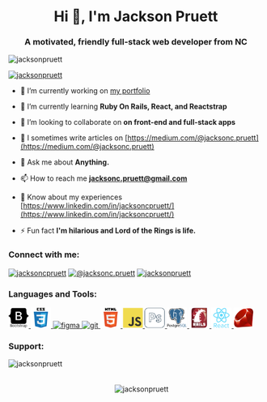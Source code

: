 <h1 align="center">Hi 👋, I'm Jackson Pruett</h1>
<h3 align="center">A motivated, friendly full-stack web developer from NC</h3>

<p align="left"> <img src="https://komarev.com/ghpvc/?username=jacksonpruett&label=Profile%20views&color=0e75b6&style=flat" alt="jacksonpruett" /> </p>

<p align="left"> <a href="https://github.com/ryo-ma/github-profile-trophy"><img src="https://github-profile-trophy.vercel.app/?username=jacksonpruett" alt="jacksonpruett" /></a> </p>

- 🔭 I’m currently working on [my portfolio](https://github.com/JacksonPruett/new-portfolio-2024)

- 🌱 I’m currently learning **Ruby On Rails, React, and Reactstrap**

- 👯 I’m looking to collaborate on **on front-end and full-stack apps**

- 📝 I sometimes write articles on [https://medium.com/@jacksonc.pruett](https://medium.com/@jacksonc.pruett)

- 💬 Ask me about **Anything.**

- 📫 How to reach me **jacksonc.pruett@gmail.com**

- 📄 Know about my experiences [https://www.linkedin.com/in/jacksoncpruett/](https://www.linkedin.com/in/jacksoncpruett/)

- ⚡ Fun fact **I'm hilarious and Lord of the Rings is life.**

<h3 align="left">Connect with me:</h3>
<p align="left">
<a href="https://linkedin.com/in/jacksoncpruett" target="blank"><img align="center" src="https://raw.githubusercontent.com/rahuldkjain/github-profile-readme-generator/master/src/images/icons/Social/linked-in-alt.svg" alt="jacksoncpruett" height="30" width="40" /></a>
<a href="https://medium.com/@jacksonc.pruett" target="blank"><img align="center" src="https://raw.githubusercontent.com/rahuldkjain/github-profile-readme-generator/master/src/images/icons/Social/medium.svg" alt="@jacksonc.pruett" height="30" width="40" /></a>
<a href="https://www.leetcode.com/jacksonpruett" target="blank"><img align="center" src="https://raw.githubusercontent.com/rahuldkjain/github-profile-readme-generator/master/src/images/icons/Social/leet-code.svg" alt="jacksonpruett" height="30" width="40" /></a>
</p>

<h3 align="left">Languages and Tools:</h3>
<p align="left"> <a href="https://getbootstrap.com" target="_blank" rel="noreferrer"> <img src="https://raw.githubusercontent.com/devicons/devicon/master/icons/bootstrap/bootstrap-plain-wordmark.svg" alt="bootstrap" width="40" height="40"/> </a> <a href="https://www.w3schools.com/css/" target="_blank" rel="noreferrer"> <img src="https://raw.githubusercontent.com/devicons/devicon/master/icons/css3/css3-original-wordmark.svg" alt="css3" width="40" height="40"/> </a> <a href="https://www.figma.com/" target="_blank" rel="noreferrer"> <img src="https://www.vectorlogo.zone/logos/figma/figma-icon.svg" alt="figma" width="40" height="40"/> </a> <a href="https://git-scm.com/" target="_blank" rel="noreferrer"> <img src="https://www.vectorlogo.zone/logos/git-scm/git-scm-icon.svg" alt="git" width="40" height="40"/> </a> <a href="https://www.w3.org/html/" target="_blank" rel="noreferrer"> <img src="https://raw.githubusercontent.com/devicons/devicon/master/icons/html5/html5-original-wordmark.svg" alt="html5" width="40" height="40"/> </a> <a href="https://developer.mozilla.org/en-US/docs/Web/JavaScript" target="_blank" rel="noreferrer"> <img src="https://raw.githubusercontent.com/devicons/devicon/master/icons/javascript/javascript-original.svg" alt="javascript" width="40" height="40"/> </a> <a href="https://www.photoshop.com/en" target="_blank" rel="noreferrer"> <img src="https://raw.githubusercontent.com/devicons/devicon/master/icons/photoshop/photoshop-line.svg" alt="photoshop" width="40" height="40"/> </a> <a href="https://www.postgresql.org" target="_blank" rel="noreferrer"> <img src="https://raw.githubusercontent.com/devicons/devicon/master/icons/postgresql/postgresql-original-wordmark.svg" alt="postgresql" width="40" height="40"/> </a> <a href="https://rubyonrails.org" target="_blank" rel="noreferrer"> <img src="https://raw.githubusercontent.com/devicons/devicon/master/icons/rails/rails-original-wordmark.svg" alt="rails" width="40" height="40"/> </a> <a href="https://reactjs.org/" target="_blank" rel="noreferrer"> <img src="https://raw.githubusercontent.com/devicons/devicon/master/icons/react/react-original-wordmark.svg" alt="react" width="40" height="40"/> </a> <a href="https://www.ruby-lang.org/en/" target="_blank" rel="noreferrer"> <img src="https://raw.githubusercontent.com/devicons/devicon/master/icons/ruby/ruby-original.svg" alt="ruby" width="40" height="40"/> </a> </p>

<h3 align="left">Support:</h3>
<p><a href="https://www.buymeacoffee.com/jacksonpruett"> <img align="left" src="https://cdn.buymeacoffee.com/buttons/v2/default-yellow.png" height="50" width="210" alt="jacksonpruett" /></a></p><br><br>

<p><img align="center" src="https://github-readme-stats.vercel.app/api/top-langs?username=jacksonpruett&show_icons=true&locale=en&layout=compact" alt="jacksonpruett" /></p>
